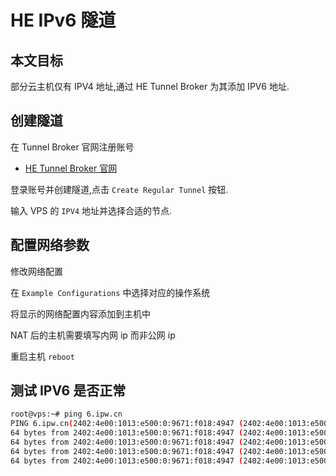 # HE IPv6 隧道

## 本文目标

部分云主机仅有 IPV4 地址,通过 HE Tunnel Broker 为其添加 IPV6 地址.

## 创建隧道

在 Tunnel Broker 官网注册账号

-   [HE Tunnel Broker 官网](https://tunnelbroker.net/)

登录账号并创建隧道,点击 `Create Regular Tunnel` 按钮.

输入 VPS 的 `IPV4` 地址并选择合适的节点.

## 配置网络参数

修改网络配置

在 `Example Configurations` 中选择对应的操作系统

将显示的网络配置内容添加到主机中

NAT 后的主机需要填写内网 ip 而非公网 ip

重启主机 `reboot`

## 测试 IPV6 是否正常

```bash
root@vps:~# ping 6.ipw.cn
PING 6.ipw.cn(2402:4e00:1013:e500:0:9671:f018:4947 (2402:4e00:1013:e500:0:9671:f018:4947)) 56 data bytes
64 bytes from 2402:4e00:1013:e500:0:9671:f018:4947 (2402:4e00:1013:e500:0:9671:f018:4947): icmp_seq=1 ttl=49 time=370 ms
64 bytes from 2402:4e00:1013:e500:0:9671:f018:4947 (2402:4e00:1013:e500:0:9671:f018:4947): icmp_seq=2 ttl=49 time=373 ms
64 bytes from 2402:4e00:1013:e500:0:9671:f018:4947 (2402:4e00:1013:e500:0:9671:f018:4947): icmp_seq=3 ttl=49 time=386 ms
64 bytes from 2402:4e00:1013:e500:0:9671:f018:4947 (2402:4e00:1013:e500:0:9671:f018:4947): icmp_seq=4 ttl=49 time=391 ms
```

